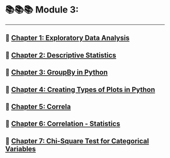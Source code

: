 # 📚📚📚 Module 3:

---

## 🌟 [Chapter 1: Exploratory Data Analysis](Chapter3.1.md)



## 🌟 [Chapter 2: Descriptive Statistics](Chapter3.2.md)



## 🌟 [Chapter 3: GroupBy in Python](Chapter3.3.md)


  
## 🌟 [Chapter 4: Creating Types of Plots in Python](Chapter3.4.md)



## 🌟 [Chapter 5: Correla](Chapter3.5.md)



## 🌟 [Chapter 6: Correlation - Statistics](Chapter3.6.md)



## 🌟 [Chapter 7: Chi-Square Test for Categorical Variables](Chapter3.6.md)
